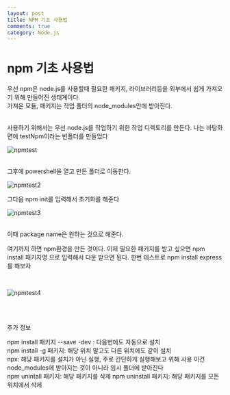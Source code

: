 ```yaml
---
layout: post
title: NPM 기초 사용법
comments: true
category: Node.js
---
```


# npm 기초 사용법

우선 npm은 node.js를 사용할때 필요한 패키지, 라이브러리등을 외부에서 쉽게 가져오기 위해 만들어진 생태계이다.<br> 가져온 모듈, 패키지는 작업 폴더의 node_modules안에 받아진다.

<br>
사용하기 위해서는 우선 node.js를 작업하기 위한 작업 디렉토리를 만든다. 나는 바탕화면에 testNpm이라는 빈폴더를 만들었다
<br>

![npmtest](https://user-images.githubusercontent.com/47367509/71885430-b4126980-317d-11ea-9c10-1c64b6a417ad.PNG)

<br>
그후에 powershell을 열고 만든 폴더로 이동한다.<br>

![npmtest2](https://user-images.githubusercontent.com/47367509/71885432-b5439680-317d-11ea-9ccc-6f913b1b7e67.PNG)

그다음 npm init를 입력해서 초기화를 해준다

![npmtest3](https://user-images.githubusercontent.com/47367509/71885434-b674c380-317d-11ea-9a7b-5d9716ced841.PNG)

<br>이때 package name은 원하는 것으로 해준다.
<br>

여기까지 하면 npm환경을 만든 것이다. 이제 필요한 패키지를 받고 싶으면 npm install 패키지명 으로 입력해서 다운 받으면 된다. 한번 테스트로 npm install express를 해보자

<br>

![npmtest4](https://user-images.githubusercontent.com/47367509/71885436-b7a5f080-317d-11ea-867d-fda217296750.PNG)


<br><br>

추가 정보

npm install 패키지 --save -dev : 다음번에도 자동으로 설치
<br>
npm install -g 패키지: 해당 위치 말고도 다른 위치에도 같이 설치 <br>
npx: 해당 패키지를 설치가 아닌 실행, 주로 간단하게 실행해보고 위해 사용 이건 node_modules에 받아지는 것이 아니라 임시 폴더에 받아진다<br>
npm unintall 패키지: 해당 패키지를 삭제
npm uninstall 패키지: 해당 패키지를 모든 위치에서 삭제

